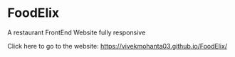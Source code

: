 # FoodElix
A restaurant FrontEnd Website fully responsive

Click here to go to the website: https://vivekmohanta03.github.io/FoodElix/
